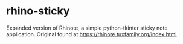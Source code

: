# rhino-sticky
Expanded version of Rhinote, a simple python-tkinter sticky note application.
Original found at https://rhinote.tuxfamily.org/index.html
